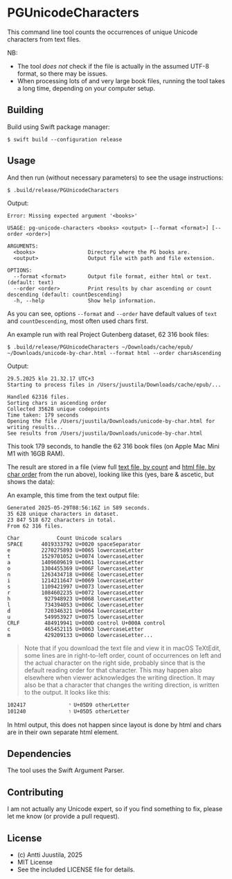 # PGUnicodeCharacters

This command line tool counts the occurrences of unique Unicode characters from text files.

NB: 

* The tool *does not* check if the file is actually in the assumed UTF-8 format, so there may be issues.
* When processing lots of and very large book files, running the tool takes a long time, depending on your computer setup.

## Building

Build using Swift package manager:

```console
$ swift build --configuration release
```

## Usage

And then run (without necessary parameters) to see the usage instructions:

```console
$ .build/release/PGUnicodeCharacters
```

Output:
```                                                               
Error: Missing expected argument '<books>'

USAGE: pg-unicode-characters <books> <output> [--format <format>] [--order <order>]

ARGUMENTS:
  <books>                 Directory where the PG books are.
  <output>                Output file with path and file extension.

OPTIONS:
  --format <format>       Output file format, either html or text. (default: text)
  --order <order>         Print results by char ascending or count descending (default: countDescending)
  -h, --help              Show help information.
```

As you can see, options `--format` and `--order` have default values of `text` and `countDescending`, most often used chars first.
 
An example run with real Project Gutenberg dataset, 62 316 book files:

```console
$ .build/release/PGUnicodeCharacters ~/Downloads/cache/epub/ ~/Downloads/unicode-by-char.html --format html --order charsAscending
```

Output:
``` 
29.5.2025 klo 21.32.17 UTC+3
Starting to process files in /Users/juustila/Downloads/cache/epub/...

Handled 62316 files.
Sorting chars in ascending order
Collected 35628 unique codepoints
Time taken: 179 seconds
Opening the file /Users/juustila/Downloads/unicode-by-char.html for writing results...
See results from /Users/juustila/Downloads/unicode-by-char.html
```

This took 179 seconds, to handle the 62 316 book files (on Apple Mac Mini M1 with 16GB RAM). 

The result are stored in a file (view full [text file, by count](https://juustila.com/pgunicode/unicode-by-count.txt) and [html file, by char order](https://juustila.com/pgunicode/unicode-by-char.html) from the run above), looking like this (yes, bare & ascetic, but shows the data):

An example, this time from the text output file:

```
Generated 2025-05-29T08:56:16Z in 589 seconds.
35 628 unique characters in dataset.
23 847 518 672 characters in total.
From 62 316 files.

Char            Count Unicode scalars
SPACE      4019333792 U+0020 spaceSeparator
e          2270275893 U+0065 lowercaseLetter
t          1529701052 U+0074 lowercaseLetter
a          1409609619 U+0061 lowercaseLetter
o          1304455369 U+006F lowercaseLetter
n          1263434718 U+006E lowercaseLetter
i          1214211647 U+0069 lowercaseLetter
s          1109421997 U+0073 lowercaseLetter
r          1084602235 U+0072 lowercaseLetter
h           927948923 U+0068 lowercaseLetter
l           734394053 U+006C lowercaseLetter
d           720346321 U+0064 lowercaseLetter
u           549953927 U+0075 lowercaseLetter
CRLF        484919941 U+000D control U+000A control
c           465452115 U+0063 lowercaseLetter
m           429209133 U+006D lowercaseLetter...
```

> Note that if you download the text file and view it in macOS TeXtEdit, some lines are in right-to-left order, count of occurrences on left and the actual character on the right side, probably since that is the default reading order for that character. This may happen also elsewhere when viewer acknowledges the writing direction. It may also be that a character that changes the writing direction, is written to the output. It looks like this:

```
י              102417 U+05D9 otherLetter
ו              101240 U+05D5 otherLetter
```
In html output, this does not happen since layout is done by html and chars are in their own separate html element.

## Dependencies

The tool uses the Swift Argument Parser.

## Contributing

I am not actually any Unicode expert, so if you find something to fix, please let me know (or provide a pull request).


## License

* (c) Antti Juustila, 2025
* MIT License
* See the included LICENSE file for details.

